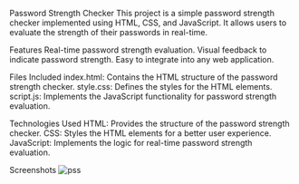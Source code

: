 Password Strength Checker
This project is a simple password strength checker implemented using HTML, CSS, and JavaScript. It allows users to evaluate the strength of their passwords in real-time.

Features
Real-time password strength evaluation.
Visual feedback to indicate password strength.
Easy to integrate into any web application.

Files Included
index.html: Contains the HTML structure of the password strength checker.
style.css: Defines the styles for the HTML elements.
script.js: Implements the JavaScript functionality for password strength evaluation.

Technologies Used
HTML: Provides the structure of the password strength checker.
CSS: Styles the HTML elements for a better user experience.
JavaScript: Implements the logic for real-time password strength evaluation.

Screenshots
![pss](https://github.com/trupti142003/BYTEUPRISE_CS_01/assets/142775954/7ccb9908-f234-44cb-a115-c3186f2787df)
